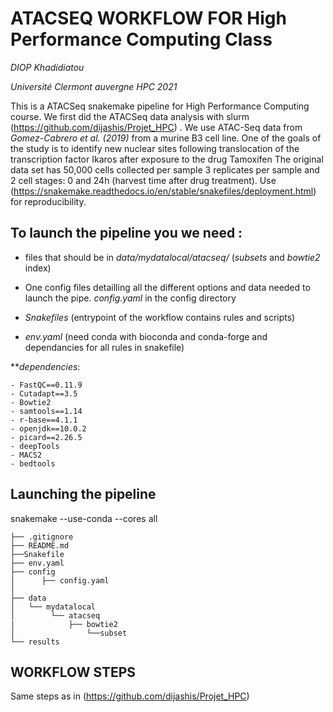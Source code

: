 # ATACSEQ WORKFLOW FOR High Performance Computing Class

_DIOP Khadidiatou_

_Université Clermont auvergne HPC 2021_


This is a ATACSeq snakemake pipeline for High Performance Computing course. We first did the ATACSeq data analysis with slurm (https://github.com/dijashis/Projet_HPC) . We use ATAC-Seq data from *Gomez-Cabrero et al. (2019)* from a murine B3 cell line. 
One of the goals of the study is to identify new nuclear sites following translocation of the transcription factor Ikaros after exposure to the drug Tamoxifen The original data set has 50,000 cells collected per sample 3 replicates per sample and 2 cell stages: 0 and 24h (harvest time after drug treatment). 
Use (https://snakemake.readthedocs.io/en/stable/snakefiles/deployment.html) for reproducibility.


## To launch the pipeline you we need :

*  files that should be in _data/mydatalocal/atacseq/_ (_subsets_ and _bowtie2_ index)

*  One config files detailling all the different options and data needed to launch the pipe. _config.yaml_ in the config directory 

*  _Snakefiles_ (entrypoint of the workflow contains rules and scripts)

*  _env.yaml_ (need conda with bioconda and conda-forge and dependancies for all rules in snakefile)

**_dependencies_:

 	- FastQC==0.11.9
	- Cutadapt==3.5                            
	- Bowtie2                                
	- samtools==1.14
	- r-base==4.1.1
	- openjdk==10.0.2
	- picard==2.26.5
	- deepTools 
	- MACS2
	- bedtools


## Launching the pipeline 

snakemake  --use-conda --cores all 

	├── .gitignore
	├── README.md
	├──Snakefile
    ├── env.yaml
	├── config
	│      ├── config.yaml
	│ 
	├── data
	│   └── mydatalocal
	│        └── atacseq 
    |            ├── bowtie2
	│                └──subset
	└── results
  
 ## WORKFLOW STEPS
  Same steps as in (https://github.com/dijashis/Projet_HPC)
